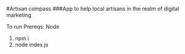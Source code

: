 #Artisan compass
###App to help local artisans in the realm of digital marketing

To run 
Prereqs: Node
1. npm i
2. node index.js
